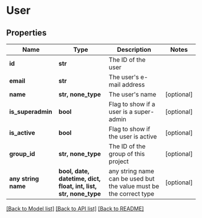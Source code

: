# User


## Properties
Name | Type | Description | Notes
------------ | ------------- | ------------- | -------------
**id** | **str** | The ID of the user | 
**email** | **str** | The user&#39;s e-mail address | 
**name** | **str, none_type** | The user&#39;s name | [optional] 
**is_superadmin** | **bool** | Flag to show if a user is a super-admin | [optional] 
**is_active** | **bool** | Flag to show if the user is active | [optional] 
**group_id** | **str, none_type** | The ID of the group of this project | [optional] 
**any string name** | **bool, date, datetime, dict, float, int, list, str, none_type** | any string name can be used but the value must be the correct type | [optional]

[[Back to Model list]](../README.md#documentation-for-models) [[Back to API list]](../README.md#documentation-for-api-endpoints) [[Back to README]](../README.md)


